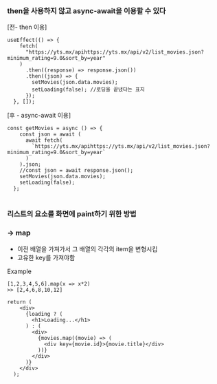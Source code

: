 ### then을 사용하지 않고 async-await을 이용할 수 있다

[전- then 이용]

```
useEffect(() => {
    fetch(
      "https://yts.mx/apihttps://yts.mx/api/v2/list_movies.json?minimum_rating=9.0&sort_by=year"
    )
      .then((response) => response.json())
      .then((json) => {
        setMovies(json.data.movies);
        setLoading(false); //로딩을 끝냈다는 표지
      });
  }, []);
```

[후 - async-await 이용]

```
const getMovies = async () => {
    const json = await (
      await fetch(
        `https://yts.mx/apihttps://yts.mx/api/v2/list_movies.json?minimum_rating=9.0&sort_by=year`
      )
    ).json;
    //const json = await response.json();
    setMovies(json.data.movies);
    setLoading(false);
  };
```

#

### 리스트의 요소를 화면에 paint하기 위한 방법

### $\rightarrow$ map

- 이전 배열을 가져가서 그 배열의 각각의 item을 변형시킴
- 고유한 key를 가져야함

Example

```
[1,2,3,4,5,6].map(x => x*2)
>> [2,4,6,8,10,12]
```

```
return (
    <div>
      {loading ? (
        <h1>Loading...</h1>
      ) : (
        <div>
          {movies.map((movie) => (
            <div key={movie.id}>{movie.title}</div>
          ))}
        </div>
      )}
    </div>
  );
```
